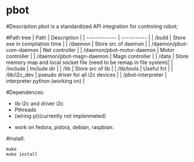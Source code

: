 # pbot

#Description
pbot is a standardized API integration for controling robot;

#Path tree
| Path | Description          |
| ------------- | ----------- |
| /build                    | Store exe in compilation time |
| /daemon                   | Store src of daemon |
| /daemon/pbot-com-daemon   | Net controller |
| /daemon/pbot-motor-daemon | Motor controller |
| /daemon/pbot-magn-daemon  | Magn controller |
| /data                     | Store memory map and local socket file (need to be remap in file system)|
| /include                  | Include dir |
| /lib                      | Store src of lib |
| /lib/tools                | Useful fct |
| /lib/i2c_dev              | pseudo driver for all i2c devices |
| /pbot-interpreter         | interpreter python (working on) |

#Dependences:
  * lib i2c and driver i2c
  * Pthreads
  * (wiring pi)(currently not implenmeted)

  - work on fedora, pidora, debian, raspbian.

#install:
```
make
make install
```
